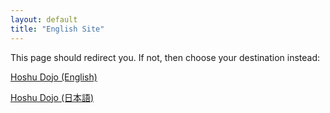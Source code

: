 ```yaml
---
layout: default
title: "English Site"
---
```


<p>This page should redirect you. If not, then choose your destination instead:</p>

<p><a href="/en">Hoshu Dojo (English)</a></p>

<p><a href="/jp">Hoshu Dojo (日本語)</a></p>
